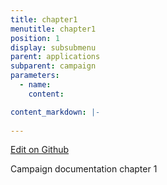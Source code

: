 ```yaml
---
title: chapter1
menutitle: chapter1
position: 1
display: subsubmenu
parent: applications
subparent: campaign
parameters:
  - name:
    content:

content_markdown: |-
  
---
```

<a class="editor-link" id="github-editor-link" href="{{site.github}}applications/campaign/chapter1.md">Edit on Github</a>

 Campaign documentation chapter 1